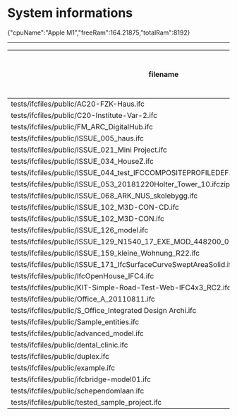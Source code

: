 # System informations 
 {"cpuName":"Apple M1","freeRam":164.21875,"totalRam":8192}
 _________ 
| filename | Size (mb) | Time to open model (ms) | Time to execute all (ms) | Total ifc entities | Total meshes | Total geometries | total errors |
|-------|-------|-------|-------|-------|-------|-------|-------|
| tests/ifcfiles/public/AC20-FZK-Haus.ifc | 2.45 | 38 | 299 | 44249 | 83 | 103 | undefined |
 tests/ifcfiles/public/C20-Institute-Var-2.ifc | 10.43 | 94 | 689 | 147712 | 702 | 821 | undefined |
 tests/ifcfiles/public/FM_ARC_DigitalHub.ifc | 13.66 | 115 | 1182 | 266483 | 705 | 725 | undefined |
 tests/ifcfiles/public/ISSUE_005_haus.ifc | 2.41 | 19 | 211 | 44249 | 83 | 103 | undefined |
 tests/ifcfiles/public/ISSUE_021_Mini Project.ifc | 3.2 | 25 | 707 | 49044 | 2636 | 3697 | undefined |
 tests/ifcfiles/public/ISSUE_034_HouseZ.ifc | 4.92 | 42 | 180 | 81806 | 228 | 239 | undefined |
 tests/ifcfiles/public/ISSUE_044_test_IFCCOMPOSITEPROFILEDEF.ifc | 0.03 | 0 | 1 | 435 | 7 | 11 | undefined |
 tests/ifcfiles/public/ISSUE_053_20181220Holter_Tower_10.ifczip | 29.38 | 1686 | 12331 | 2807815 | 60285 | 60847 | undefined |
 tests/ifcfiles/public/ISSUE_068_ARK_NUS_skolebygg.ifc | 54.65 | 525 | 4639 | 945194 | 4459 | 4542 | undefined |
 tests/ifcfiles/public/ISSUE_102_M3D-CON-CD.ifc | 26.11 | 231 | 3300 | 503608 | 1616 | 1635 | undefined |
 tests/ifcfiles/public/ISSUE_102_M3D-CON.ifc | 6.1 | 63 | 320 | 123282 | 138 | 143 | undefined |
 tests/ifcfiles/public/ISSUE_126_model.ifc | 4.32 | 42 | 154 | 88876 | 257 | 288 | undefined |
 tests/ifcfiles/public/ISSUE_129_N1540_17_EXE_MOD_448200_02_09_11SMC_IGC_V17.ifc | 11.67 | 108 | 822 | 202661 | 959 | 981 | undefined |
 tests/ifcfiles/public/ISSUE_159_kleine_Wohnung_R22.ifc | 9.73 | 92 | 845 | 189788 | 425 | 457 | undefined |
 tests/ifcfiles/public/ISSUE_171_IfcSurfaceCurveSweptAreaSolid.ifc | 0.24 | 3 | 26 | 4327 | 60 | 141 | undefined |
 tests/ifcfiles/public/IfcOpenHouse_IFC4.ifc | 0.11 | 1 | 9 | 2885 | 35 | 43 | undefined |
 tests/ifcfiles/public/KIT-Simple-Road-Test-Web-IFC4x3_RC2.ifc | 0.38 | 4 | 5 | 6500 | 66 | 119 | undefined |
 tests/ifcfiles/public/Office_A_20110811.ifc | 3.91 | 33 | 242 | 62930 | 803 | 810 | undefined |
 tests/ifcfiles/public/S_Office_Integrated Design Archi.ifc | 29.62 | 327 | 6961 | 551442 | 3422 | 3873 | undefined |
 tests/ifcfiles/public/Sample_entities.ifc | 0.03 | 1 | 0 | 466 | 2 | 10 | undefined |
 tests/ifcfiles/public/advanced_model.ifc | 33.67 | 353 | 2559 | 594374 | 6401 | 14120 | undefined |
 tests/ifcfiles/public/dental_clinic.ifc | 12.4 | 100 | 919 | 209259 | 2586 | 2626 | undefined |
 tests/ifcfiles/public/duplex.ifc | 2.27 | 19 | 76 | 38898 | 216 | 224 | undefined |
 tests/ifcfiles/public/example.ifc | 0.39 | 3 | 9 | 6488 | 115 | 119 | undefined |
 tests/ifcfiles/public/ifcbridge-model01.ifc | 14.47 | 122 | 324 | 296968 | 165 | 168 | undefined |
 tests/ifcfiles/public/schependomlaan.ifc | 47 | 410 | 917 | 714485 | 3569 | 3643 | undefined |
 tests/ifcfiles/public/tested_sample_project.ifc | 0.68 | 6 | 129 | 14119 | 93 | 98 | undefined |
